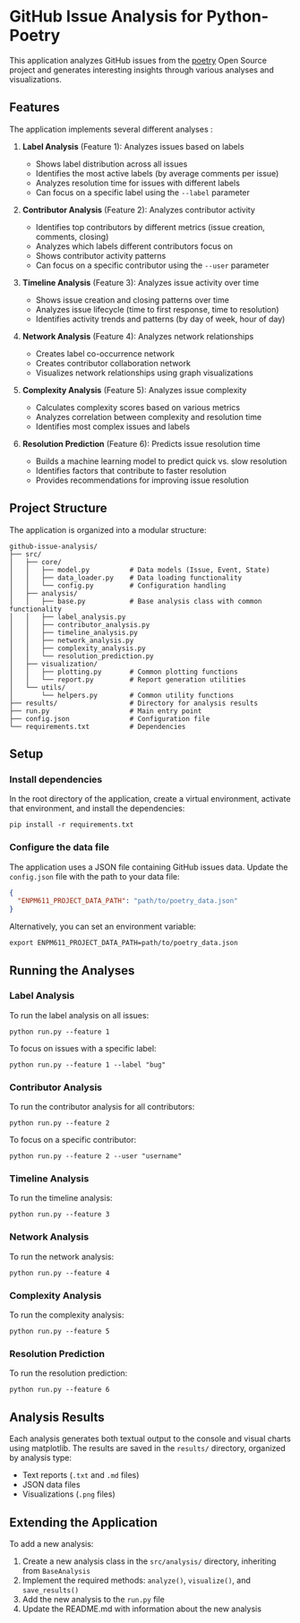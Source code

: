 # GitHub Issue Analysis for Python-Poetry

This application analyzes GitHub issues from the [poetry](https://github.com/python-poetry/poetry) Open Source project and generates interesting insights through various analyses and visualizations.

## Features

The application implements several different analyses :

1. **Label Analysis** (Feature 1): Analyzes issues based on labels

   - Shows label distribution across all issues
   - Identifies the most active labels (by average comments per issue)
   - Analyzes resolution time for issues with different labels
   - Can focus on a specific label using the `--label` parameter

2. **Contributor Analysis** (Feature 2): Analyzes contributor activity

   - Identifies top contributors by different metrics (issue creation, comments, closing)
   - Analyzes which labels different contributors focus on
   - Shows contributor activity patterns
   - Can focus on a specific contributor using the `--user` parameter

3. **Timeline Analysis** (Feature 3): Analyzes issue activity over time

   - Shows issue creation and closing patterns over time
   - Analyzes issue lifecycle (time to first response, time to resolution)
   - Identifies activity trends and patterns (by day of week, hour of day)

4. **Network Analysis** (Feature 4): Analyzes network relationships

   - Creates label co-occurrence network
   - Creates contributor collaboration network
   - Visualizes network relationships using graph visualizations

5. **Complexity Analysis** (Feature 5): Analyzes issue complexity

   - Calculates complexity scores based on various metrics
   - Analyzes correlation between complexity and resolution time
   - Identifies most complex issues and labels

6. **Resolution Prediction** (Feature 6): Predicts issue resolution time
   - Builds a machine learning model to predict quick vs. slow resolution
   - Identifies factors that contribute to faster resolution
   - Provides recommendations for improving issue resolution

## Project Structure

The application is organized into a modular structure:

```
github-issue-analysis/
├── src/
│   ├── core/
│   │   ├── model.py          # Data models (Issue, Event, State)
│   │   ├── data_loader.py    # Data loading functionality
│   │   └── config.py         # Configuration handling
│   ├── analysis/
│   │   ├── base.py           # Base analysis class with common functionality
│   │   ├── label_analysis.py
│   │   ├── contributor_analysis.py
│   │   ├── timeline_analysis.py
│   │   ├── network_analysis.py
│   │   ├── complexity_analysis.py
│   │   └── resolution_prediction.py
│   ├── visualization/
│   │   ├── plotting.py       # Common plotting functions
│   │   └── report.py         # Report generation utilities
│   └── utils/
│       └── helpers.py        # Common utility functions
├── results/                  # Directory for analysis results
├── run.py                    # Main entry point
├── config.json               # Configuration file
└── requirements.txt          # Dependencies
```

## Setup

### Install dependencies

In the root directory of the application, create a virtual environment, activate that environment, and install the dependencies:

```
pip install -r requirements.txt
```

### Configure the data file

The application uses a JSON file containing GitHub issues data. Update the `config.json` file with the path to your data file:

```json
{
  "ENPM611_PROJECT_DATA_PATH": "path/to/poetry_data.json"
}
```

Alternatively, you can set an environment variable:

```
export ENPM611_PROJECT_DATA_PATH=path/to/poetry_data.json
```

## Running the Analyses

### Label Analysis

To run the label analysis on all issues:

```
python run.py --feature 1
```

To focus on issues with a specific label:

```
python run.py --feature 1 --label "bug"
```

### Contributor Analysis

To run the contributor analysis for all contributors:

```
python run.py --feature 2
```

To focus on a specific contributor:

```
python run.py --feature 2 --user "username"
```

### Timeline Analysis

To run the timeline analysis:

```
python run.py --feature 3
```

### Network Analysis

To run the network analysis:

```
python run.py --feature 4
```

### Complexity Analysis

To run the complexity analysis:

```
python run.py --feature 5
```

### Resolution Prediction

To run the resolution prediction:

```
python run.py --feature 6
```

## Analysis Results

Each analysis generates both textual output to the console and visual charts using matplotlib. The results are saved in the `results/` directory, organized by analysis type:

- Text reports (`.txt` and `.md` files)
- JSON data files
- Visualizations (`.png` files)

## Extending the Application

To add a new analysis:

1. Create a new analysis class in the `src/analysis/` directory, inheriting from `BaseAnalysis`
2. Implement the required methods: `analyze()`, `visualize()`, and `save_results()`
3. Add the new analysis to the `run.py` file
4. Update the README.md with information about the new analysis
